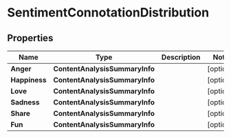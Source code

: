 # SentimentConnotationDistribution


## Properties

| Name | Type | Description | Notes |
|------------ | ------------- | ------------- | -------------|
**Anger** | **ContentAnalysisSummaryInfo** |  |[optional]|
**Happiness** | **ContentAnalysisSummaryInfo** |  |[optional]|
**Love** | **ContentAnalysisSummaryInfo** |  |[optional]|
**Sadness** | **ContentAnalysisSummaryInfo** |  |[optional]|
**Share** | **ContentAnalysisSummaryInfo** |  |[optional]|
**Fun** | **ContentAnalysisSummaryInfo** |  |[optional]|